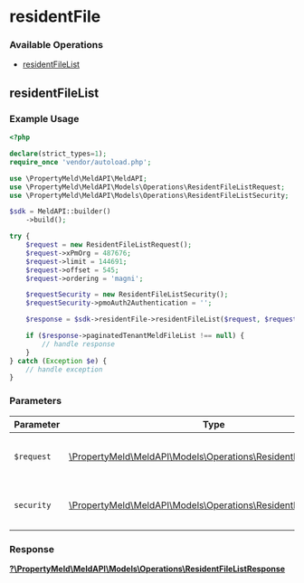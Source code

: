 # residentFile

### Available Operations

* [residentFileList](#residentfilelist)

## residentFileList

### Example Usage

```php
<?php

declare(strict_types=1);
require_once 'vendor/autoload.php';

use \PropertyMeld\MeldAPI\MeldAPI;
use \PropertyMeld\MeldAPI\Models\Operations\ResidentFileListRequest;
use \PropertyMeld\MeldAPI\Models\Operations\ResidentFileListSecurity;

$sdk = MeldAPI::builder()
    ->build();

try {
    $request = new ResidentFileListRequest();
    $request->xPmOrg = 487676;
    $request->limit = 144691;
    $request->offset = 545;
    $request->ordering = 'magni';

    $requestSecurity = new ResidentFileListSecurity();
    $requestSecurity->pmoAuth2Authentication = '';

    $response = $sdk->residentFile->residentFileList($request, $requestSecurity);

    if ($response->paginatedTenantMeldFileList !== null) {
        // handle response
    }
} catch (Exception $e) {
    // handle exception
}
```

### Parameters

| Parameter                                                                                                               | Type                                                                                                                    | Required                                                                                                                | Description                                                                                                             |
| ----------------------------------------------------------------------------------------------------------------------- | ----------------------------------------------------------------------------------------------------------------------- | ----------------------------------------------------------------------------------------------------------------------- | ----------------------------------------------------------------------------------------------------------------------- |
| `$request`                                                                                                              | [\PropertyMeld\MeldAPI\Models\Operations\ResidentFileListRequest](../../models/operations/ResidentFileListRequest.md)   | :heavy_check_mark:                                                                                                      | The request object to use for the request.                                                                              |
| `security`                                                                                                              | [\PropertyMeld\MeldAPI\Models\Operations\ResidentFileListSecurity](../../models/operations/ResidentFileListSecurity.md) | :heavy_check_mark:                                                                                                      | The security requirements to use for the request.                                                                       |


### Response

**[?\PropertyMeld\MeldAPI\Models\Operations\ResidentFileListResponse](../../models/operations/ResidentFileListResponse.md)**

